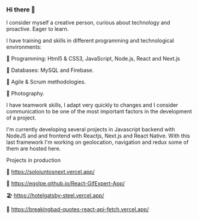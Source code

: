 ### Hi there 👋
I consider myself a creative person, curious about technology and proactive. Eager to learn. 

I have training and skills in different programming and technological environments: 

🎯 Programming: Html5 & CSS3, JavaScript, Node.js, React and Next.js

🎯 Databases: MySQL and Firebase.

🎯 Agile & Scrum methodologies.

🎯 Photography.

I have teamwork skills, I adapt very quickly to changes and I consider communication to be one of the most important factors in the development of a project.

I'm currently developing several projects in Javascript backend with NodeJS and and frontend with Reactjs, Next.js and React Native. With this last framework I'm working on geolocation, navigation and redux some of them are hosted here.


Projects in production

🤗 https://solojuntosnext.vercel.app/

🦄 https://egolpe.github.io/React-GifExpert-App/

🏖 https://hotelgatsby-steel.vercel.app/

🎩 https://breakingbad-quotes-react-api-fetch.vercel.app/
<!--
**Egolpe/Egolpe** is a ✨ _special_ ✨ repository because its `README.md` (this file) appears on your GitHub profile.

Here are some ideas to get you started:

- 🔭 I’m currently working on ...
- 🌱 I’m currently learning ...
- 👯 I’m looking to collaborate on ...
- 🤔 I’m looking for help with ...
- 💬 Ask me about ...
- 📫 How to reach me: ...
- 😄 Pronouns: ...
- ⚡ Fun fact: ...
-->
